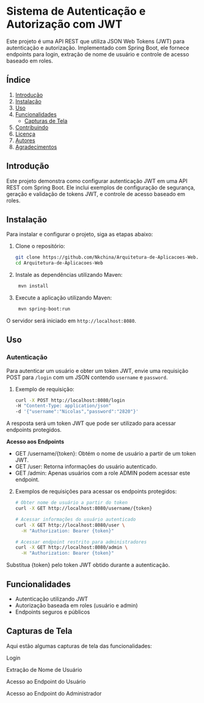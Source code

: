# Sistema de Autenticação e Autorização com JWT

Este projeto é uma API REST que utiliza JSON Web Tokens (JWT) para autenticação e autorização. Implementado com Spring Boot, ele fornece endpoints para login, extração de nome de usuário e controle de acesso baseado em roles.

## Índice

1. [Introdução](#introdução)
2. [Instalação](#instalação)
3. [Uso](#uso)
4. [Funcionalidades](#funcionalidades)
   - [Capturas de Tela](#capturas-de-tela)
5. [Contribuindo](#contribuindo)
6. [Licença](#licença)
7. [Autores](#autores)
8. [Agradecimentos](#agradecimentos)

## Introdução

Este projeto demonstra como configurar autenticação JWT em uma API REST com Spring Boot. Ele inclui exemplos de configuração de segurança, geração e validação de tokens JWT, e controle de acesso baseado em roles.

## Instalação

Para instalar e configurar o projeto, siga as etapas abaixo:

1. Clone o repositório:
   ```sh
   git clone https://github.com/Nkchina/Arquitetura-de-Aplicacoes-Web.git
   cd Arquitetura-de-Aplicacoes-Web
2. Instale as dependências utilizando Maven:
   ```bash
    mvn install
3. Execute a aplicação utilizando Maven:
   ```bash
    mvn spring-boot:run
O servidor será iniciado em `http://localhost:8080`.

## Uso

### Autenticação

Para autenticar um usuário e obter um token JWT, envie uma requisição POST para `/login` com um JSON contendo `username` e `password`.
1. Exemplo de requisição:
   ```bash
   curl -X POST http://localhost:8080/login
   -H "Content-Type: application/json"
   -d '{"username":"Nicolas","password":"2820"}'
A resposta será um token JWT que pode ser utilizado para acessar endpoints protegidos.

**Acesso aos Endpoints**
- GET /username/{token}: Obtém o nome de usuário a partir de um token JWT.
- GET /user: Retorna informações do usuário autenticado.
- GET /admin: Apenas usuários com a role ADMIN podem acessar este endpoint.

2. Exemplos de requisições para acessar os endpoints protegidos:
   ```bash
   # Obter nome de usuário a partir do token
   curl -X GET http://localhost:8080/username/{token}

   # Acessar informações do usuário autenticado
   curl -X GET http://localhost:8080/user \
     -H "Authorization: Bearer {token}"

   # Acessar endpoint restrito para administradores
   curl -X GET http://localhost:8080/admin \
     -H "Authorization: Bearer {token}"
Substitua {token} pelo token JWT obtido durante a autenticação.

## Funcionalidades
- Autenticação utilizando JWT
- Autorização baseada em roles (usuário e admin)
- Endpoints seguros e públicos

## Capturas de Tela
Aqui estão algumas capturas de tela das funcionalidades:

Login

Extração de Nome de Usuário

Acesso ao Endpoint do Usuário

Acesso ao Endpoint do Administrador
